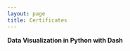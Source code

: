 ```yaml
---
layout: page
title: Certificates
---
```


<b> Data Visualization in Python with Dash </b>

<object data="https://CormacKinsella.github.io/assets/img/Certificate_Dash.pdf" width="1000" type='application/pdf'></object>
